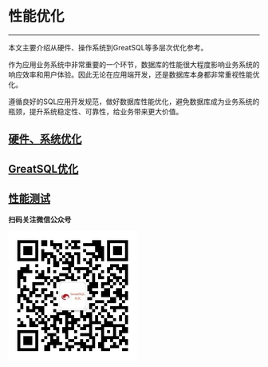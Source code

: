 # 性能优化
---

本文主要介绍从硬件、操作系统到GreatSQL等多层次优化参考。

作为应用业务系统中非常重要的一个环节，数据库的性能很大程度影响业务系统的响应效率和用户体验。因此无论在应用端开发，还是数据库本身都非常重视性能优化。

遵循良好的SQL应用开发规范，做好数据库性能优化，避免数据库成为业务系统的瓶颈，提升系统稳定性、可靠性，给业务带来更大价值。

## [硬件、系统优化](./1-hardware-and-os-optimize.md)
## [GreatSQL优化](./2-greatsql-optimize.md)
## [性能测试](./3-performance-benchmark.md)



**扫码关注微信公众号**

![greatsql-wx](../greatsql-wx.jpg)
